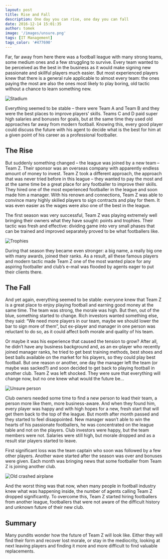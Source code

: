 ```yaml
---
layout: post
title: Rise and Fall
description: One day you can rise, one day you can fall
date: 2016-12-14 15:01:35
author: tomek
image: '/images/unsure.png'
tags: [IT Management]
tags_color: '#477690'
---
```


Far, far away from here there was a football league with many strong teams, some medium ones and a few struggling to survive. 
Every team wanted to be perceived as the best in the business as it would make signing new passionate and skillful players 
much easier. But most experienced players knew that there is a general rule applicable to almost every team: the ones 
paying the most are also the ones most likely to play boring, old tactic without a chance to learn something new.

![Stadium]({{site.baseurl}}/images/stadium.png)


Everything seemed to be stable – there were Team A and Team B and they were the best places to improve players’ skills. 
Teams C and D paid super high salaries and bonuses for goals, but at the same time they used old approaches far away from 
modern football. Knowing this, every good player could discuss the future with his agent to decide what is the best for him 
at a given point of his career as a professional footballer.

## The Rise

But suddenly something changed – the league was joined by a new team – Team Z. Their sponsor was an overseas company with 
apparently endless amount of money to invest. Team Z took a different approach, the approach that was never tried before in 
this league – they wanted to pay the most and at the same time be a great place for any footballer to improve their skills. 
They hired one of the most experienced footballer in the league and soon made him a manager. With his renown and connections, 
Team Z was able to convince many highly skilled players to sign contracts and play for them. It was even easier as the wages 
were also one of the best in the league.

The first season was very successful, Team Z was playing extremely well bringing their owners what they have sought: 
points and trophies. Their tactic was fresh and effective: dividing game into very small phases that can be trained and 
improved separately proved to be what footballers like.

![Trophies]({{site.baseurl}}/images/trophies.jpg)

During that season they became even stronger: a big name, a really big one with many awards, joined their ranks. 
As a result, all these famous players and modern tactic made Team Z one of the most wanted place for any aspiring 
footballer and club’s e-mail was flooded by agents eager to put their clients there.

## The Fall

And yet again, everything seemed to be stable: everyone knew that Team Z is a great place to enjoy playing football 
and earning good money at the same time. The team was strong, the morale was high. But then, out of the blue, 
something started to change. Rich investors wanted something else, they said: “We need more players in our team, 
maybe we should lower the bar to sign more of them”, but ex-player and manager in one person was reluctant to do so, 
as it could affect both morale and quality of his team.

Or maybe it was his experience that caused the tension to grow? After all, he didn’t have any business background and, 
as an ex-player who recently joined manager ranks, he tried to get best training methods, best shoes and best balls 
available on the market for his players, so they could play best football. But one reason or another, one day 
the manager left the team (or maybe was sacked?) and soon decided to get back to playing football in another club. 
Team Z was left shocked. They were sure that everything will change now, but no one knew what would the future be…

![Unsure person]({{site.baseurl}}/images/unsure.png)

Club owners needed some time to find a new person to lead their team, a person more like them, more business-aware. 
And when they found him, every player was happy and with high hopes for a new, fresh start that will get them back 
to the top of the league. But month after month passed and they started to feel disappointed. New manager wasn’t 
able to win the hearts of his passionate footballers, he was concentrated on the league table and not on the players. 
Club investors were happy, but the team members were not. Salaries were still high, but morale dropped and as a result 
star players started to leave.

First significant loss was the team captain who soon was followed by a few other players. Another wave started after 
the season was over and bonuses were given. Each month was bringing news that some footballer from Team Z is 
joining another club.

![Old crashed airplane]({{site.baseurl}}/images/wreck.png)

And the worst thing was that now, when many people in football industry knew what was happening inside, the number 
of agents calling Team Z dropped significantly. To overcome this, Team Z started hiring footballers from another league, 
footballers that were not aware of the difficult history and unknown future of their new club.

## Summary

Many pundits wonder how the future of Team Z will look like. Either they will find their form and recover lost morale, 
or stay in the mediocrity, looking at next leaving players and finding it more and more difficult to find valuable 
replacements.